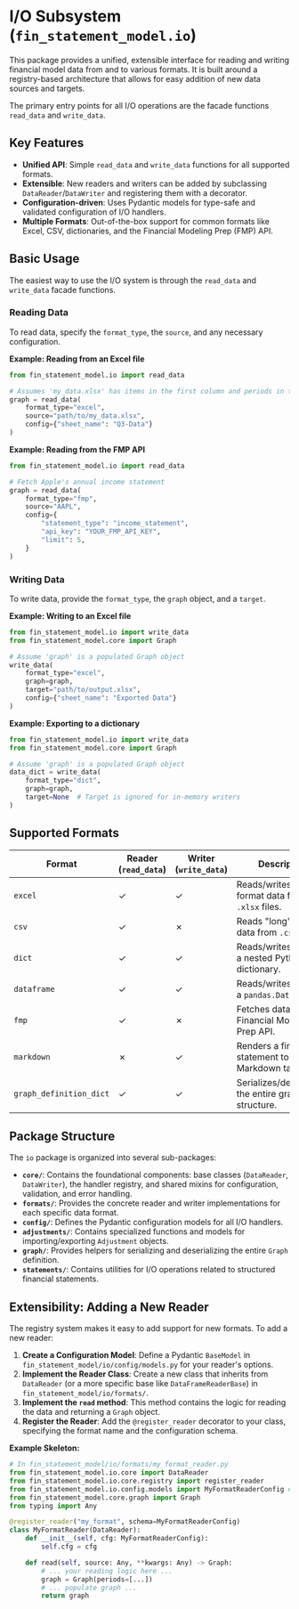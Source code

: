 # I/O Subsystem (`fin_statement_model.io`)

This package provides a unified, extensible interface for reading and writing financial model data from and to various formats. It is built around a registry-based architecture that allows for easy addition of new data sources and targets.

The primary entry points for all I/O operations are the facade functions `read_data` and `write_data`.

## Key Features

- **Unified API**: Simple `read_data` and `write_data` functions for all supported formats.
- **Extensible**: New readers and writers can be added by subclassing `DataReader`/`DataWriter` and registering them with a decorator.
- **Configuration-driven**: Uses Pydantic models for type-safe and validated configuration of I/O handlers.
- **Multiple Formats**: Out-of-the-box support for common formats like Excel, CSV, dictionaries, and the Financial Modeling Prep (FMP) API.

## Basic Usage

The easiest way to use the I/O system is through the `read_data` and `write_data` facade functions.

### Reading Data

To read data, specify the `format_type`, the `source`, and any necessary configuration.

**Example: Reading from an Excel file**

```python
from fin_statement_model.io import read_data

# Assumes 'my_data.xlsx' has items in the first column and periods in the first row.
graph = read_data(
    format_type="excel",
    source="path/to/my_data.xlsx",
    config={"sheet_name": "Q3-Data"}
)
```

**Example: Reading from the FMP API**

```python
from fin_statement_model.io import read_data

# Fetch Apple's annual income statement
graph = read_data(
    format_type="fmp",
    source="AAPL",
    config={
        "statement_type": "income_statement",
        "api_key": "YOUR_FMP_API_KEY",
        "limit": 5,
    }
)
```

### Writing Data

To write data, provide the `format_type`, the `graph` object, and a `target`.

**Example: Writing to an Excel file**

```python
from fin_statement_model.io import write_data
from fin_statement_model.core import Graph

# Assume 'graph' is a populated Graph object
write_data(
    format_type="excel",
    graph=graph,
    target="path/to/output.xlsx",
    config={"sheet_name": "Exported Data"}
)
```

**Example: Exporting to a dictionary**

```python
from fin_statement_model.io import write_data
from fin_statement_model.core import Graph

# Assume 'graph' is a populated Graph object
data_dict = write_data(
    format_type="dict",
    graph=graph,
    target=None  # Target is ignored for in-memory writers
)
```

## Supported Formats

| Format | Reader (`read_data`) | Writer (`write_data`) | Description |
|---|---|---|---|
| `excel` | ✓ | ✓ | Reads/writes "wide" format data from/to `.xlsx` files. |
| `csv` | ✓ | ✗ | Reads "long" format data from `.csv` files. |
| `dict` | ✓ | ✓ | Reads/writes from/to a nested Python dictionary. |
| `dataframe`| ✓ | ✓ | Reads/writes from/to a `pandas.DataFrame`. |
| `fmp` | ✓ | ✗ | Fetches data from the Financial Modeling Prep API. |
| `markdown` | ✗ | ✓ | Renders a financial statement to a Markdown table. |
| `graph_definition_dict` | ✓ | ✓ | Serializes/deserializes the entire graph structure. |

## Package Structure

The `io` package is organized into several sub-packages:

- **`core/`**: Contains the foundational components: base classes (`DataReader`, `DataWriter`), the handler registry, and shared mixins for configuration, validation, and error handling.
- **`formats/`**: Provides the concrete reader and writer implementations for each specific data format.
- **`config/`**: Defines the Pydantic configuration models for all I/O handlers.
- **`adjustments/`**: Contains specialized functions and models for importing/exporting `Adjustment` objects.
- **`graph/`**: Provides helpers for serializing and deserializing the entire `Graph` definition.
- **`statements/`**: Contains utilities for I/O operations related to structured financial statements.

## Extensibility: Adding a New Reader

The registry system makes it easy to add support for new formats. To add a new reader:

1.  **Create a Configuration Model**: Define a Pydantic `BaseModel` in `fin_statement_model/io/config/models.py` for your reader's options.
2.  **Implement the Reader Class**: Create a new class that inherits from `DataReader` (or a more specific base like `DataFrameReaderBase`) in `fin_statement_model/io/formats/`.
3.  **Implement the `read` method**: This method contains the logic for reading the data and returning a `Graph` object.
4.  **Register the Reader**: Add the `@register_reader` decorator to your class, specifying the format name and the configuration schema.

**Example Skeleton:**

```python
# In fin_statement_model/io/formats/my_format_reader.py
from fin_statement_model.io.core import DataReader
from fin_statement_model.io.core.registry import register_reader
from fin_statement_model.io.config.models import MyFormatReaderConfig # Your new config model
from fin_statement_model.core.graph import Graph
from typing import Any

@register_reader("my_format", schema=MyFormatReaderConfig)
class MyFormatReader(DataReader):
    def __init__(self, cfg: MyFormatReaderConfig):
        self.cfg = cfg

    def read(self, source: Any, **kwargs: Any) -> Graph:
        # ... your reading logic here ...
        graph = Graph(periods=[...])
        # ... populate graph ...
        return graph
``` 